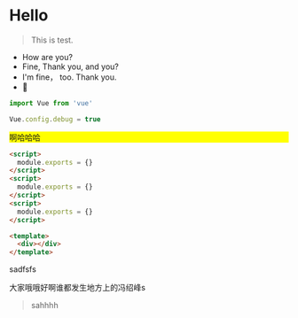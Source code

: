 
# Hello

> This is test.

- How are you?
- Fine, Thank you, and you?
- I'm fine， too. Thank you.
- 🌚

```javascript
import Vue from 'vue'

Vue.config.debug = true
```

<div
  class="abc"
  @click="show = false">
  啊哈哈哈
</div>

```html
<script>
  module.exports = {}
</script>
<script>
  module.exports = {}
</script>
<script>
  module.exports = {}
</script>

<template>
  <div></div>
</template>
```

<style scoped>
  .abc {
    background-color: yellow;
  }
</style>

<style scoped>
  .abc {
    background-color: yellow;
  }
</style>

<div>
</div>

sadfsfs

大家哦哦好啊谁都发生地方上的冯绍峰s

> sahhhh

<script sdfsdf>
  module.exports = {

  }
</script>
